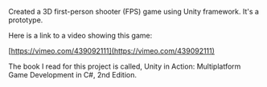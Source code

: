 Created a 3D first-person shooter (FPS) game using Unity framework. It's a prototype.

Here is a link to a video showing this game:

[https://vimeo.com/439092111](https://vimeo.com/439092111)


The book I read for this project is called, Unity in Action: Multiplatform Game Development in C#, 2nd Edition.